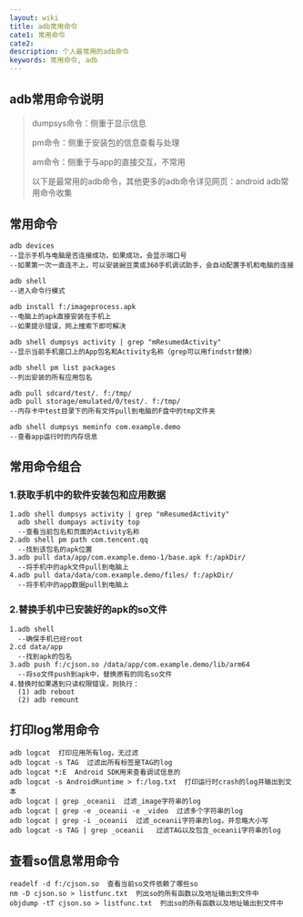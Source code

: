 ```yaml
---
layout: wiki
title: adb常用命令
cate1: 常用命令
cate2:
description: 个人最常用的adb命令
keywords: 常用命令, adb
---
```


## adb常用命令说明

> dumpsys命令：侧重于显示信息
>
> pm命令：侧重于安装包的信息查看与处理
>
> am命令：侧重于与app的直接交互，不常用
>
> 以下是最常用的adb命令，其他更多的adb命令详见网页：android adb常用命令收集

## 常用命令

```
adb devices  
--显示手机与电脑是否连接成功，如果成功，会显示端口号
--如果第一次一直连不上，可以安装豌豆荚或360手机调试助手，会自动配置手机和电脑的连接

adb shell
--进入命令行模式

adb install f:/imageprocess.apk
--电脑上的apk直接安装在手机上
--如果提示错误，网上搜索下即可解决

adb shell dumpsys activity | grep "mResumedActivity"
--显示当前手机窗口上的App包名和Activity名称（grep可以用findstr替换）

adb shell pm list packages
--列出安装的所有应用包名

adb pull sdcard/test/. f:/tmp/
adb pull storage/emulated/0/test/. f:/tmp/
--内存卡中test目录下的所有文件pull到电脑的F盘中的tmp文件夹

adb shell dumpsys meminfo com.example.demo
--查看app运行时的内存信息
```

## 常用命令组合

### 1.获取手机中的软件安装包和应用数据

```
1.adb shell dumpsys activity | grep "mResumedActivity"
  adb shell dumpays activity top
  --查看当前包名和页面的Activity名称
2.adb shell pm path com.tencent.qq
  --找到该包名的apk位置
3.adb pull data/app/com.example.demo-1/base.apk f:/apkDir/ 
  --将手机中的apk文件pull到电脑上
4.adb pull data/data/com.example.demo/files/ f:/apkDir/
  --将手机中的app数据pull到电脑上
```

### 2.替换手机中已安装好的apk的so文件

```
1.adb shell
  --确保手机已经root
2.cd data/app
  --找到apk的包名
3.adb push f:/cjson.so /data/app/com.example.demo/lib/arm64
  --将so文件push到apk中，替换原有的同名so文件
4.替换时如果遇到只读权限错误，则执行：
  (1) adb reboot
  (2) adb remount
```

## 打印log常用命令

```
adb logcat  打印应用所有log，无过滤
adb logcat -s TAG  过滤出所有标签是TAG的log
adb logcat *:E  Android SDK用来查看调试信息的
adb logcat -s AndroidRuntime > f:/log.txt  打印运行时crash的log并输出到文本
adb logcat | grep _oceanii  过滤_image字符串的log
adb logcat | grep -e _oceanii -e _video  过滤多个字符串的log
adb logcat | grep -i _oceanii  过滤_oceanii字符串的log，并忽略大小写
adb logcat -s TAG | grep _oceanii   过滤TAG以及包含_oceanii字符串的log
```

## 查看so信息常用命令

```
readelf -d f:/cjson.so  查看当前so文件依赖了哪些so
nm -D cjson.so > listfunc.txt  列出so的所有函数以及地址输出到文件中
objdump -tT cjson.so > listfunc.txt  列出so的所有函数以及地址输出到文件中
```